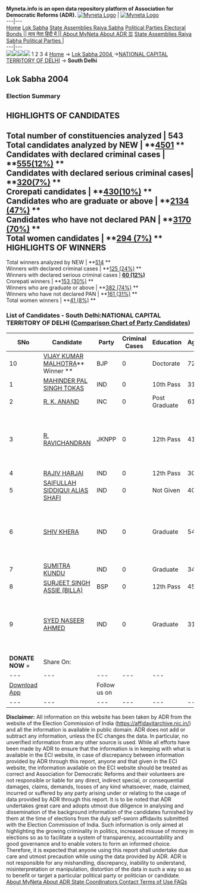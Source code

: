 **Myneta.info is an open data repository platform of Association for Democratic Reforms (ADR).**
[![Myneta Logo](https://www.myneta.info/lib/img/myneta-logo.png)](https://www.myneta.info/) | [![Myneta Logo](https://www.myneta.info/lib/img/adr-logo.png)](https://adrindia.org)  
---|---  
[Home](https://www.myneta.info/) [Lok Sabha](https://www.myneta.info/#ls "Lok Sabha") [ State Assemblies ](https://www.myneta.info/#sa "State Assemblies") [Rajya Sabha](https://www.myneta.info/#rs "Rajya Sabha") [Political Parties ](https://www.myneta.info/party "Political Parties") [ Electoral Bonds ](https://www.myneta.info/electoral_bonds "Electoral Bonds") [ || माय नेता हिंदी में || ](https://translate.google.co.in/translate?prev=hp&hl=en&js=y&u=www.myneta.info&sl=en&tl=hi&history_state0=) [ About MyNeta ](https://adrindia.org/content/about-myneta) [ About ADR ](https://adrindia.org/about-adr/who-we-are) [☰](javascript:void\(0\))
[ State Assemblies ](https://www.myneta.info/#sa "State Assemblies") [ Rajya Sabha ](https://www.myneta.info/#rs "Rajya Sabha") [ Political Parties ](https://www.myneta.info/party "Political Parties")
|   
---|---  
![](https://www.myneta.info/lib/img/banner/banner-1.png)![](https://www.myneta.info/lib/img/banner/banner-2.png)![](https://www.myneta.info/lib/img/banner/banner-3.png)![](https://www.myneta.info/lib/img/banner/banner-4.png)
1  2  3  4 
[Home](https://www.myneta.info/) → [Lok Sabha 2004 ](https://www.myneta.info/loksabha2004/)→[NATIONAL CAPITAL TERRITORY OF DELHI](https://www.myneta.info/loksabha2004/index.php?action=show_constituencies&state_id=33) → **South Delhi**
### 
## Lok Sabha 2004 
###  Election Summary 
HIGHLIGHTS OF CANDIDATES  
---  
Total number of constituencies analyzed |  543   
Total candidates analyzed by NEW | **[4501](https://www.myneta.info/loksabha2004/index.php?action=summary&subAction=candidates_analyzed&sort=candidate#summary) **  
Candidates with declared criminal cases | **[555(12%)](https://www.myneta.info/loksabha2004/index.php?action=summary&subAction=crime&sort=candidate#summary) **  
Candidates with declared serious criminal cases| **[320(7%)](https://www.myneta.info/loksabha2004/index.php?action=summary&subAction=serious_crime&sort=candidate#summary) **  
Crorepati candidates | **[430(10%)](https://www.myneta.info/loksabha2004/index.php?action=summary&subAction=crorepati&sort=candidate#summary) **  
Candidates who are graduate or above | **[2134 (47%)](https://www.myneta.info/loksabha2004/index.php?action=summary&subAction=education&sort=candidate#summary) **  
Candidates who have not declared PAN | **[3170 (70%)](https://www.myneta.info/loksabha2004/index.php?action=summary&subAction=without_pan&sort=candidate#summary) **  
Total women candidates | **[294 (7%)](https://www.myneta.info/loksabha2004/index.php?action=summary&subAction=women_candidate&sort=candidate#summary) **  
HIGHLIGHTS OF WINNERS  
---  
Total winners analyzed by NEW | **[514](https://www.myneta.info/loksabha2004/index.php?action=summary&subAction=winner_analyzed&sort=candidate#summary) **  
Winners with declared criminal cases | **[125 (24%)](https://www.myneta.info/loksabha2004/index.php?action=summary&subAction=winner_crime&sort=candidate#summary) **  
Winners with declared serious criminal cases | **[60 (12%)](https://www.myneta.info/loksabha2004/index.php?action=summary&subAction=winner_serious_crime&sort=candidate#summary)**  
Crorepati winners | **[153 (30%)](https://www.myneta.info/loksabha2004/index.php?action=summary&subAction=winner_crorepati&sort=candidate#summary) **  
Winners who are graduate or above | **[382 (74%)](https://www.myneta.info/loksabha2004/index.php?action=summary&subAction=winner_education&sort=candidate#summary) **  
Winners who have not declared PAN | **[161 (31%)](https://www.myneta.info/loksabha2004/index.php?action=summary&subAction=winner_without_pan&sort=candidate#summary) **  
Total women winners | **[41 (8%)](https://www.myneta.info/loksabha2004/index.php?action=summary&subAction=winner_women&sort=candidate#summary) **  
### List of Candidates - South Delhi:NATIONAL CAPITAL TERRITORY OF DELHI ([Comparison Chart of Party Candidates](https://www.myneta.info/loksabha2004/comparisonchart.php?constituency_id=309))
SNo | Candidate| Party| Criminal Cases| Education| Age| Total Assets| Liabilities  
---|---|---|---|---|---|---|---  
10  | [VIJAY KUMAR MALHOTRA](https://www.myneta.info/loksabha2004/candidate.php?candidate_id=2838)** Winner ** | BJP | 0 | Doctorate| 72 | Rs 89,88,478 ~ 89 Lacs+ | Rs 0 ~   
1  | [MAHINDER PAL SINGH TOKAS](https://www.myneta.info/loksabha2004/candidate.php?candidate_id=2852) | IND | 0 | 10th Pass| 31 | Rs 85,000 ~ 85 Thou+ | Rs 12,00,000 ~ 12 Lacs+  
2  | [R. K. ANAND](https://www.myneta.info/loksabha2004/candidate.php?candidate_id=2839) | INC | 0 | Post Graduate| 61 | Rs 5,60,99,701 ~ 5 Crore+ | Rs 0 ~   
3  | [R. RAVICHANDRAN](https://www.myneta.info/loksabha2004/candidate.php?candidate_id=2844) | JKNPP | 0 | 12th Pass| 41 | ![](https://myneta.info/image_v2.php?myneta_folder=loksabha2004&candidate_id=2844&col=ta) | ![](https://myneta.info/image_v2.php?myneta_folder=loksabha2004&candidate_id=2844&col=lia)  
4  | [RAJIV HARJAI](https://www.myneta.info/loksabha2004/candidate.php?candidate_id=2853) | IND | 0 | 12th Pass| 30 | Rs 54,000 ~ 54 Thou+ | Rs 0 ~   
5  | [SAIFULLAH SIDDIQUI ALIAS SHAFI](https://www.myneta.info/loksabha2004/candidate.php?candidate_id=2843) | IND | 0 | Not Given| 40 | Rs 11,10,000 ~ 11 Lacs+ | Rs 0 ~   
6  | [SHIV KHERA](https://www.myneta.info/loksabha2004/candidate.php?candidate_id=2840) | IND | 0 | Graduate| 54 | ![](https://myneta.info/image_v2.php?myneta_folder=loksabha2004&candidate_id=2840&col=ta) | ![](https://myneta.info/image_v2.php?myneta_folder=loksabha2004&candidate_id=2840&col=lia)  
7  | [SUMITRA KUNDU](https://www.myneta.info/loksabha2004/candidate.php?candidate_id=2845) | IND | 0 | Graduate| 34 | Rs 33,90,000 ~ 33 Lacs+ | Rs 0 ~   
8  | [SURJEET SINGH ASSIE (BILLA)](https://www.myneta.info/loksabha2004/candidate.php?candidate_id=2841) | BSP | 0 | 12th Pass| 45 | Rs 1,50,000 ~ 1 Lacs+ | Rs 80,000 ~ 80 Thou+  
9  | [SYED NASEER AHMED](https://www.myneta.info/loksabha2004/candidate.php?candidate_id=2842) | IND | 0 | Graduate| 31 | ![](https://myneta.info/image_v2.php?myneta_folder=loksabha2004&candidate_id=2842&col=ta) | ![](https://myneta.info/image_v2.php?myneta_folder=loksabha2004&candidate_id=2842&col=lia)  
|  **DONATE NOW** × |  Share On:  | [](https://api.whatsapp.com/send?text=https%3A%2F%2Fmyneta.info%2Fpunjab2022%2Findex.php%3Faction%3Dshow_constituencies%26state_id%3D19) | [](https://www.facebook.com/sharer/sharer.php?u=https%3A%2F%2Fmyneta.info%2Fpunjab2022%2Findex.php%3Faction%3Dshow_constituencies%26state_id%3D19) | [](https://twitter.com/share?url=https%3A%2F%2Fmyneta.info%2Fpunjab2022%2Findex.php%3Faction%3Dshow_constituencies%26state_id%3D19)  
---|---|---|---|---  
| [ Download App ](https://play.google.com/store/apps/details?id=com.webrosoft.myneta1&pcampaignid=pcampaignidMKT-Other-global-all-co-prtnr-py-PartBadge-Mar2515-1) | [](https://play.google.com/store/apps/details?id=com.webrosoft.myneta1&pcampaignid=pcampaignidMKT-Other-global-all-co-prtnr-py-PartBadge-Mar2515-1) |  Follow us on  | [](https://www.facebook.com/adrindia.org/) | [](https://twitter.com/adrspeaks) | [](https://groups.google.com/g/national-election-watch?hl=en&pli=1) | [](https://www.instagram.com/adrspeaks/) | [](https://www.youtube.com/user/adrspeaks) | [](https://sharechat.com/profile/adrspeaks)  
---|---|---|---|---|---|---|---|---  
**Disclaimer:** All information on this website has been taken by ADR from the website of the Election Commission of India (https://affidavitarchive.nic.in/) and all the information is available in public domain. ADR does not add or subtract any information, unless the EC changes the data. In particular, no unverified information from any other source is used. While all efforts have been made by ADR to ensure that the information is in keeping with what is available in the ECI website, in case of discrepancy between information provided by ADR through this report, anyone and that given in the ECI website, the information available on the ECI website should be treated as correct and Association for Democratic Reforms and their volunteers are not responsible or liable for any direct, indirect special, or consequential damages, claims, demands, losses of any kind whatsoever, made, claimed, incurred or suffered by any party arising under or relating to the usage of data provided by ADR through this report. It is to be noted that ADR undertakes great care and adopts utmost due diligence in analysing and dissemination of the background information of the candidates furnished by them at the time of elections from the duly self-sworn affidavits submitted with the Election Commission of India. Such information is only aimed at highlighting the growing criminality in politics, increased misuse of money in elections so as to facilitate a system of transparency, accountability and good governance and to enable voters to form an informed choice. Therefore, it is expected that anyone using this report shall undertake due care and utmost precaution while using the data provided by ADR. ADR is not responsible for any mishandling, discrepancy, inability to understand, misinterpretation or manipulation, distortion of the data in such a way so as to benefit or target a particular political party or politician or candidate. 
[ About MyNeta ](https://adrindia.org/content/about-myneta) [ About ADR ](https://adrindia.org/about-adr/who-we-are) [ State Coordinators ](https://adrindia.org/about-adr/state-coordinators) [ Contact ](https://adrindia.org/contact-us) [ Terms of Use ](https://adrindia.org/content/adr-terms-use) [ FAQs ](https://adrindia.org/content/faqs)
